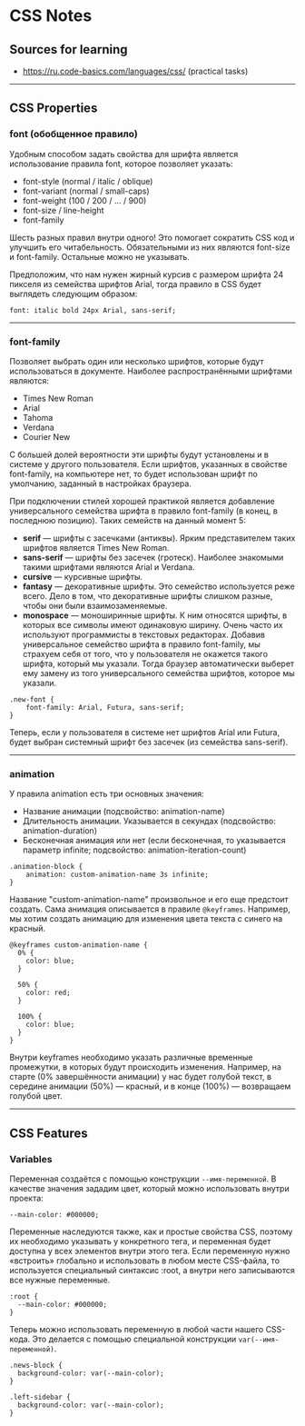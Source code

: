 # CSS Notes

## Sources for learning

* https://ru.code-basics.com/languages/css/ (practical tasks)

---

## CSS Properties

### font (обобщенное правило)

Удобным способом задать свойства для шрифта является использование правила font, которое позволяет указать:

* font-style (normal / italic / oblique)
* font-variant (normal / small-caps)
* font-weight (100 / 200 / ... / 900)
* font-size / line-height
* font-family

Шесть разных правил внутри одного! Это помогает сократить CSS код и улучшить его читабельность. Обязательными из них являются font-size и font-family. Остальные можно не указывать.

Предположим, что нам нужен жирный курсив с размером шрифта 24 пикселя из семейства шрифтов Arial, тогда правило в CSS будет выглядеть следующим образом:

```
font: italic bold 24px Arial, sans-serif;
```

---

### font-family

Позволяет выбрать один или несколько шрифтов, которые будут использоваться в документе.
Наиболее распространёнными шрифтами являются:
* Times New Roman
* Arial
* Tahoma
* Verdana
* Courier New

С большей долей вероятности эти шрифты будут установлены и в системе у другого пользователя. Если шрифтов, указанных в свойстве font-family, на компьютере нет, то будет использован шрифт по умолчанию, заданный в настройках браузера.

При подключении стилей хорошей практикой является добавление универсального семейства шрифта в правило font-family (в конец, в последнюю позицию). Таких семейств на данный момент 5:

* **serif** — шрифты с засечками (антиквы). Ярким представителем таких шрифтов является Times New Roman.
* **sans-serif** — шрифты без засечек (гротеск). Наиболее знакомыми такими шрифтами являются Arial и Verdana.
* **cursive** — курсивные шрифты.
* **fantasy** — декоративные шрифты. Это семейство используется реже всего. Дело в том, что декоративные шрифты слишком разные, чтобы они были взаимозаменяемые.
* **monospace** — моноширинные шрифты. К ним относятся шрифты, в которых все символы имеют одинаковую ширину. Очень часто их используют программисты в текстовых редакторах.
Добавив универсальное семейство шрифта в правило font-family, мы страхуем себя от того, что у пользователя не окажется такого шрифта, который мы указали. Тогда браузер автоматически выберет ему замену из того универсального семейства шрифтов, которое мы указали.
  
```
.new-font {
    font-family: Arial, Futura, sans-serif;
}
```
Теперь, если у пользователя в системе нет шрифтов Arial или Futura, будет выбран системный шрифт без засечек (из семейства sans-serif).

---

### animation

У правила animation есть три основных значения:

* Название анимации (подсвойство: animation-name)
* Длительность анимации. Указывается в секундах (подсвойство: animation-duration)
* Бесконечная анимация или нет (если бесконечная, то указывается параметр infinite; подсвойство: animation-iteration-count)

```
.animation-block {
    animation: custom-animation-name 3s infinite;
}
```

Название "custom-animation-name" произвольное и его еще предстоит создать. Сама анимация описывается в правиле `@keyframes`.
Например, мы хотим создать анимацию для изменения цвета текста с синего на красный.

```
@keyframes custom-animation-name {
  0% {
    color: blue;
  }

  50% {
    color: red;
  }

  100% {
    color: blue;
  }
}
```
Внутри keyframes необходимо указать различные временные промежутки, в которых будут происходить изменения.
Например, на старте (0% завершённости анимации) у нас будет голубой текст, в середине анимации (50%) — красный, и в конце (100%) — возвращаем голубой цвет.

---

## CSS Features

### Variables

Переменная создаётся с помощью конструкции `--имя-переменной`.
В качестве значения зададим цвет, который можно использовать внутри проекта:

```
--main-color: #000000;
```

Переменные наследуются также, как и простые свойства CSS, поэтому их необходимо указывать у конкретного тега, и переменная будет доступна у всех элементов внутри этого тега.
Если переменную нужно «встроить» глобально и использовать в любом месте CSS-файла, то используется специальный синтаксис :root, а внутри него записываются все нужные переменные.

```
:root {
  --main-color: #000000;
}
```

Теперь можно использовать переменную в любой части нашего CSS-кода.
Это делается с помощью специальной конструкции `var(--имя-переменной)`.

```
.news-block {
  background-color: var(--main-color);
}

.left-sidebar {
  background-color: var(--main-color);
}
```